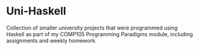 # Uni-Haskell
Collection of smaller university projects that were programmed using Haskell as part of my COMP105 Programming Paradigms module, including assignments and weekly homework.
